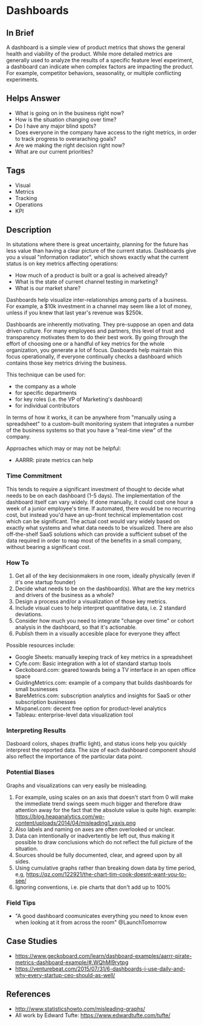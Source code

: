 # Dashboards

## In Brief

A dashboard is a simple view of product metrics that shows the general health and viability of the product. While more detailed metrics are generally used to analyze the results of a specific feature level experiment, a dashboard can indicate when complex factors are impacting the product. For example, competitor behaviors, seasonality, or multiple conflicting experiments.

## Helps Answer
 * What is going on in the business right now?
 * How is the situation changing over time?
 * Do I have any major blind spots? 
 * Does everyone in the company have access to the right metrics, in order to track progress to overaraching goals?
 * Are we making the right decision right now?
 * What are our current priorities?

## Tags
 * Visual
 * Metrics
 * Tracking
 * Operations
 * KPI

## Description

In situtations where there is great uncertainty, planning for the future has less value than having a clear picture of the current status. Dashboards give you a visual "information radiator", which shows exactly what the current status is on key metrics affecting operations: 

* How much of a product is built or a goal is acheived already?
* What is the state of current channel testing in marketing? 
* What is our market share?

Dashboards help visualize inter-relationships among parts of a business. For example, a $10k investment in a channel may seem like a lot of money, unless if you knew that last year's revenue was $250k. 

Dashboards are inherently motivating. They pre-suppose an open and data driven culture. For many employees and partners, this level of trust and transparency motivates them to do their best work. By going through the effort of choosing one or a handful of key metrics for the whole organization, you generate a lot of focus. Dasboards help maintain this focus operationally, if everyone continually checks a dashboard which contains those key metrics driving the business. 

This technique can be used for:
* the company as a whole
* for specific departments
* for key roles (i.e. the VP of Marketing's dashboard)
* for individual contributors

In terms of how it works, it can be anywhere from  "manually using a spreadsheet" to a custom-built monitoring system that integrates a number of the business systems so that you have a "real-time view" of the company. 

Approaches which may or may not be helpful: 
* AARRR: pirate metrics can help 

### Time Commitment

This tends to require a significant investment of thought to decide what needs to be on each dashboard (1-5 days). The implementation of the dashboard itself can vary widely. If done manually, it could cost one hour a week of a junior employee's time. If automated, there would be no recurring cost, but instead you'd have an up-front technical implementation cost which can be significant. The actual cost would vary widely based on exactly what systems and what data needs to be visualized. There are also off-the-shelf SaaS solutions which can provide a sufficient subset of the data required in order to reap most of the benefits in a small company, without bearing a significant cost. 

### How To

1. Get all of the key decisionmakers in one room, ideally physically (even if it's one startup founder)
2. Decide what needs to be on the dashboard(s). What are the key metrics and drivers of the business as a whole? 
3. Design a process and/or a visualization of those key metrics. 
4. Include visual cues to help interpret quantitative data, i.e. 2 standard deviations. 
5. Consider how much you need to integrate "change over time" or cohort analysis in the dashboard, so that it's actionable. 
6. Publish them in a visually accesible place for everyone they affect

Possible resources include:
* Google Sheets: manually keeping track of key metrics in a spreadsheet
* Cyfe.com: Basic integration with a lot of standard startup tools
* Geckoboard.com: geared towards being a TV interface in an open office space
* GuidingMetrics.com: example of a company that builds dashboards for small businesses
* BareMetrics.com: subscription analytics and insights for SaaS or other subscription businesses
* Mixpanel.com: decent free option for product-level analytics
* Tableau: enterprise-level data visualization tool

### Interpreting Results

Dasboard colors, shapes (traffic light), and status icons help you quickly interprest the reported data. The size of each dashboard component should also reflect the importance of the particular data point. 

### Potential Biases

Graphs and visualizations can very easily be misleading. 
1. For example, using scales on an axis that doesn't start from 0 will make the immediate trend swings seem much bigger and therefore draw attention away for the fact that the absolute value is quite high. example: https://blog.heapanalytics.com/wp-content/uploads/2014/04/misleading1_yaxis.png
2. Also labels and naming on axes are often overlooked or unclear. 
3. Data can intentionally or inadvertently be left out, thus making it possible to draw conclusions which do not reflect the full picture of the situation. 
4. Sources should be fully documented, clear, and agreed upon by all sides.
5. Using cumulative graphs rather than breaking down data by time period, e,g, https://qz.com/122921/the-chart-tim-cook-doesnt-want-you-to-see/
6. Ignoring conventions, i.e. pie charts that don't add up to 100%

### Field Tips
 * "A good dashboard coomunicates everything you need to know even when looking at it from across the room" @LaunchTomorrow

## Case Studies
 * https://www.geckoboard.com/learn/dashboard-examples/aarrr-pirate-metrics-dashboard-example/#.WQhMl9rytpg
 * https://venturebeat.com/2015/07/31/6-dashboards-i-use-daily-and-why-every-startup-ceo-should-as-well/
 
## References
 * http://www.statisticshowto.com/misleading-graphs/
 * All work by Edward Tufte: https://www.edwardtufte.com/tufte/
